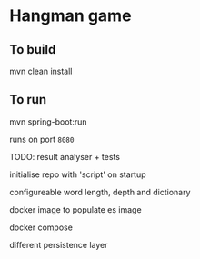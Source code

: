 # Hangman game

## To build
mvn clean install


## To run

mvn spring-boot:run

runs on port `8080`


TODO:
result analyser + tests

initialise repo with 'script' on startup

configureable word length, depth and dictionary

docker image to populate es image

docker compose 

different persistence layer
